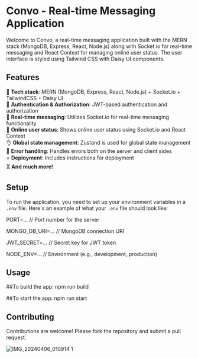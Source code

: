 # Convo - Real-time Messaging Application

Welcome to Convo, a real-time messaging application built with the MERN stack (MongoDB, Express, React, Node.js) along with Socket.io for real-time messaging and React Context for managing online user status. The user interface is styled using Tailwind CSS with Daisy UI components.

## Features

🌟 **Tech stack**: MERN (MongoDB, Express, React, Node.js) + Socket.io + TailwindCSS + Daisy UI  
🎃 **Authentication & Authorization**: JWT-based authentication and authorization  
👾 **Real-time messaging**: Utilizes Socket.io for real-time messaging functionality  
🚀 **Online user status**: Shows online user status using Socket.io and React Context  
👌 **Global state management**: Zustand is used for global state management  
🐞 **Error handling**: Handles errors both on the server and client sides  
⭐ **Deployment**: Includes instructions for deployment  
⏳ **And much more!**

## Setup

To run the application, you need to set up your environment variables in a `.env` file. Here's an example of what your `.env` file should look like:

PORT=... // Port number for the server

MONGO_DB_URI=... // MongoDB connection URI

JWT_SECRET=... // Secret key for JWT token

NODE_ENV=... // Environment (e.g., development, production)


## Usage

##To build the app: npm run build

##To start the app: npm run start


## Contributing

Contributions are welcome! Please fork the repository and submit a pull request.

![IMG_20240406_010914 1](https://github.com/AbhishekAnan00/ConvoChatApplication/assets/156063395/027d1266-efdd-46ff-b566-0995585cb759)






